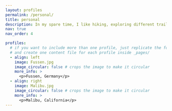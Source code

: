 ```yaml
---
layout: profiles
permalink: /personal/
title: personal
description: In my spare time, I like hiking, exploring different trails, and taking nature photos. Here are some of my favorite photos that I have taken.
nav: true
nav_order: 4

profiles:
  # if you want to include more than one profile, just replicate the following block
  # and create one content file for each profile inside _pages/
  - align: left
    image: Fussen.jpg
    image_circular: false # crops the image to make it circular
    more_info: >
      <p>Fussen, Germany</p>
  - align: right
    image: Malibu.jpg
    image_circular: false # crops the image to make it circular
    more_info: >
      <p>Malibu, California</p>
---
```

